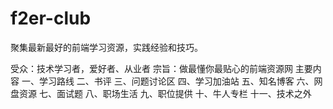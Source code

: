 # f2er-club
聚集最新最好的前端学习资源，实践经验和技巧。

受众：技术学习者，爱好者、从业者
宗旨：做最懂你最贴心的前端资源网
主要内容
一、学习路线
二、书评
三、问题讨论区
四、学习加油站
五、知名博客
六、网盘资源
七、面试题
八、职场生活
九、职位提供
十、牛人专栏
十一、技术之外
